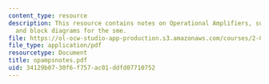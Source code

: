 ```yaml
---
content_type: resource
description: This resource contains notes on Operational Amplifiers, supporting equations
  and block diagrams for the sme.
file: https://ol-ocw-studio-app-production.s3.amazonaws.com/courses/2-003-modeling-dynamics-and-control-i-spring-2005/34129b0730f6f757ac01ddfd07710752_opampsnotes.pdf
file_type: application/pdf
resourcetype: Document
title: opampsnotes.pdf
uid: 34129b07-30f6-f757-ac01-ddfd07710752
---
```


